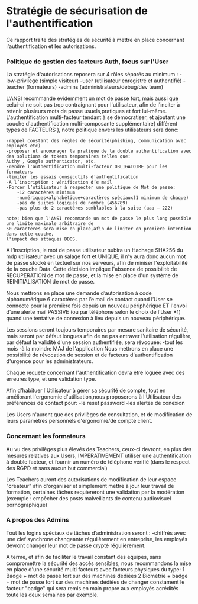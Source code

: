 # Stratégie de sécurisation de l'authentification


Ce rapport traite des stratégies de sécurité à mettre en place concernant l'authentification et les autorisations.

### Politique de gestion des facteurs Auth, focus sur l'User

La stratégie d'autorisations reposera sur 4 rôles séparés au minimum :
    -low-privilege (simple visiteur)
    -user (utilisateur enregistré et authentifié)
    -teacher (formateurs)
    -admins (administrateurs/debug/dev team)

L'ANSI recommande evidemment un mot de passe fort, mais aussi que celui-ci ne soit pas trop contraignant pour l'utilisateur, afin de l'inciter à retenir plusieurs mots de passe usuels,pratiques et fort lui-même.
L'authentification multi-facteur tendant à se démocratiser, et ajoutant une couche d'authentification multi-composante supplémentaire( différent types de FACTEURS ), notre politique envers les utilisateurs sera donc:

    -rappel constant des règles de sécurité(phishing, communication avec employés etc)
    -proposer et encourager la pratique de la double authentification avec des solutions de tokens temporaires telles que:
    Authy , Google authenticator, etc.
    -rendre l'authentification multi-facteur OBLIGATOIRE pour les formateurs
    -limiter les essais consecutifs d'authentification
    -A l’inscription : vérification d’e mail 
    -Forcer l’utilisateur à respecter une politique de Mot de passe:
    	-12 caractères minimum
	    -numériques+alphabétique+caractères spéciaux(1 minimum de chaque)
	    -pas de suites logiques de nombre (456789)
	    -pas plus de 2 caractères semblables à la suite (aaa – 222)
        
	note: bien que l'ANSI recommande un mot de passe le plus long possible une limite maximale arbitraire de 
	50 caractères sera mise en place,afin de limiter en première intention dans cette couche,
	l'impact des attaques DDOS.

A l’inscription, le mot de passe utilisateur subira un Hachage SHA256 du mdp utilisateur avec un salage fort et UNIQUE, il n'y aura donc aucun mot de passe stocké en textuel sur nos serveurs, afin de miniser l'exploitabilité de la couche Data.
Cette décision implique l'absence de possibilité de RECUPERATION de mot de passe, et la mise en place d'un système de REINITIALISATION de mot de passe.

Nous mettrons en place une demande d’autorisation à code alphanumérique 6 caractères par l’e mail de contact quand l’User se connecte pour la première fois depuis un nouveau périphérique ET l'envoi d’une alerte mail PASSIVE (ou par téléphone selon le choix de l’User *1) quand une tentative de connexion à lieu depuis un nouveau périphérique.

Les sessions seront toujours temporaires par mesure sanitaire de sécurité, mais seront par défaut longues afin de ne pas entraver l'utilisation régulière, par défaut la validité d'une session authentifiée, sera révoquée:
    -tout les mois
    -à la moindre MAJ de l'application
Nous mettrons en place une possibilité de révocation de session et de facteurs d'authentification d'urgence pour les administrateurs.

Chaque requete concernant l'authentification devra être loguée avec des erreures type, et une validation type.

Afin d'habituer l'Utilisateur à gérer sa sécurité de compte, tout en améliorant l'ergonomie d'utilisation,nous proposerons à l'Utilisateur des préférences de contact pour:
	-le reset password
	-les alertes de conexion

Les Users n'auront que des privilèges de consultation, et de modification de leurs paramètres personnels d'ergonomie/de compte client.

### Concernant les formateurs

Au vu des privilèges plus élevés des Teachers, ceux-ci devront, en plus des mesures relatives aux Users, IMPERATIVEMENT utiliser une authentification à double facteur,
et fournir un numéro de téléphone vérifié (dans le respect des RGPD et sans aucun but commercial)

Les Teachers auront des autorisations de modification de leur espace "créateur" afin d'organiser et simplement mettre à jour leur travail de formation, certaines tâches requiereront une validation par la modération (exemple : empêcher des posts malveillants de contenu audiovisuel pornographique)

### A propos des Admins

Tout les logins spéciaux de tâches d’administration seront :
	-chiffrés avec une clef synchrone changeante régulièrement en entreprise, les employés 	devront changer leur mot de passe crypté régulièrement.

A terme, et afin de faciliter le travail constant des equipes, sans compromettre la sécurité des accès sensibles, nous recommandons la mise en place d'une sécurité multi facteurs avec facteurs physiques du type:
    1 Badge + mot de passe fort sur des machines dédiées
    2 Biométrie + badge + mot de passe fort sur des machines dédiées
de changer constament le facteur "badge" qui sera remis en main propre aux employés acrédités toute les deux semaines par exemple.



